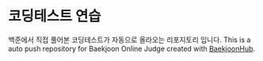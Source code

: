 # 코딩테스트 연습
백준에서 직접 풀어본 코딩테스트가 자동으로 올라오는 리포지토리 입니다.
This is a auto push repository for Baekjoon Online Judge created with [BaekjoonHub](https://github.com/BaekjoonHub/BaekjoonHub).
